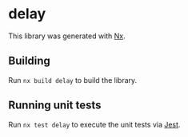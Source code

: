 # delay

This library was generated with [Nx](https://nx.dev).

## Building

Run `nx build delay` to build the library.

## Running unit tests

Run `nx test delay` to execute the unit tests via [Jest](https://jestjs.io).
